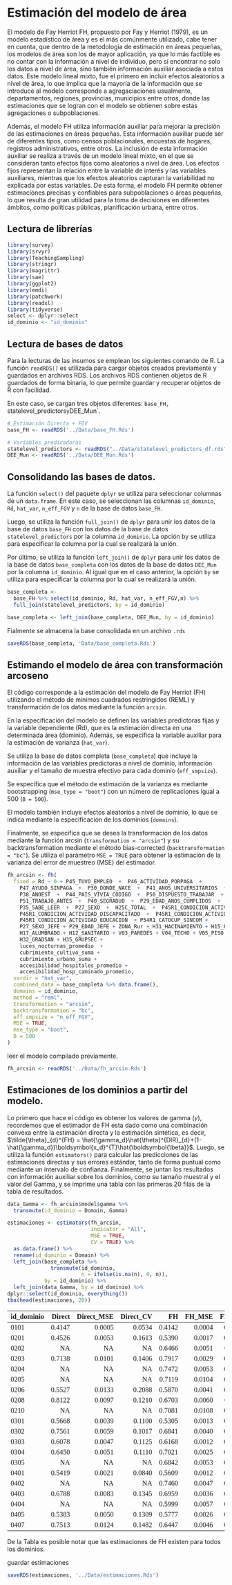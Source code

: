 

# Estimación del modelo de área 

El modelo de Fay Herriot FH, propuesto por Fay y Herriot (1979), es un modelo estadístico de área y es el más comúnmente utilizado, cabe tener en cuenta, que dentro de la metodología de estimación en áreas pequeñas, los modelos de área son los de mayor aplicación, ya que lo más factible es no contar con la información a nivel de individuo, pero si encontrar no solo los datos a nivel de área, sino también información auxiliar asociada a estos datos. Este modelo lineal mixto, fue el primero en incluir efectos aleatorios a nivel de área, lo que implica que la mayoría de la información que se introduce al modelo corresponde a agregaciaciones usualmente, departamentos, regiones, provincias, municipios entre otros, donde las estimaciones que se logran con el modelo se obtienen sobre estas agregaciones o subpoblaciones.

Además, el modelo FH utiliza información auxiliar para mejorar la precisión de las estimaciones en áreas pequeñas. Esta información auxiliar puede ser de diferentes tipos, como censos poblacionales, encuestas de hogares, registros administrativos, entre otros. La inclusión de esta información auxiliar se realiza a través de un modelo lineal mixto, en el que se consideran tanto efectos fijos como aleatorios a nivel de área. Los efectos fijos representan la relación entre la variable de interés y las variables auxiliares, mientras que los efectos aleatorios capturan la variabilidad no explicada por estas variables. De esta forma, el modelo FH permite obtener estimaciones precisas y confiables para subpoblaciones o áreas pequeñas, lo que resulta de gran utilidad para la toma de decisiones en diferentes ámbitos, como políticas públicas, planificación urbana, entre otros.


## Lectura de librerías


```r
library(survey)
library(srvyr)
library(TeachingSampling)
library(stringr)
library(magrittr)
library(sae)
library(ggplot2)
library(emdi)
library(patchwork)
library(readxl)
library(tidyverse)
select <- dplyr::select
id_dominio <- "id_dominio"
```



## Lectura de bases de datos 

Para la lecturas de las insumos se emplean los siguientes comando de R. La función `readRDS()` es utilizada para cargar objetos creados previamente y guardados en archivos RDS. Los archivos RDS contienen objetos de R guardados de forma binaria, lo que permite guardar y recuperar objetos de R con facilidad.

En este caso, se cargan tres objetos diferentes: `base_FH, `statelevel_predictors` y `DEE_Mun`.


```r
# Estimación Directa + FGV
base_FH <- readRDS('../Data/base_FH.Rds')

# Variables predicadoras 
statelevel_predictors <- readRDS("../Data/statelevel_predictors_df.rds")
DEE_Mun <- readRDS('../Data/DEE_Mun.Rds') 
```

## Consolidando las bases de datos. 

La función `select()` del paquete `dplyr` se utiliza para seleccionar columnas de un `data.frame`. En este caso, se seleccionan las columnas `id_dominio`, `Rd`, `hat_var`, `n_eff_FGV` y `n` de la base de datos `base_FH`.

Luego, se utiliza la función `full_join()` de `dplyr` para unir los datos de la base de datos `base_FH` con los datos de la base de datos `statelevel_predictors` por la columna `id_dominio`. La opción by se utiliza para especificar la columna por la cual se realizará la unión.

Por último, se utiliza la función `left_join()` de `dplyr` para unir los datos de la base de datos `base_completa` con los datos de la base de datos `DEE_Mun` por la columna `id_dominio`. Al igual que en el caso anterior, la opción `by` se utiliza para especificar la columna por la cual se realizará la unión.


```r
base_completa <-
  base_FH %>% select(id_dominio, Rd, hat_var, n_eff_FGV,n) %>%
  full_join(statelevel_predictors, by = id_dominio)

base_completa <- left_join(base_completa, DEE_Mun, by = id_dominio)
```

Fialmente se almacena la base consolidada en un archivo `.rds`


```r
saveRDS(base_completa, 'Data/base_completa.Rds')
```

## Estimando el modelo de área con transformación arcoseno

El código corresponde a la estimación del modelo de Fay Herriot (FH) utilizando el método de mínimos cuadrados restringidos (REML) y transformación de los datos mediante la función `arcsin`.

En la especificación del modelo se definen las variables predictoras fijas y la variable dependiente (Rd), que es la estimación directa en una determinada área (dominio). Además, se especifica la variable auxiliar para la estimación de varianza (`hat_var`).

Se utiliza la base de datos completa (`base_completa`) que incluye la información de las variables predictoras a nivel de dominio, información auxiliar y el tamaño de muestra efectivo para cada dominio (`eff_smpsize`).

Se especifica que el método de estimación de la varianza es mediante bootstrapping (`mse_type = "boot"`) con un número de replicaciones igual a 500 (`B = 500`).

El modelo también incluye efectos aleatorios a nivel de dominio, lo que se indica mediante la especificación de los dominios (`domains`).

Finalmente, se especifica que se desea la transformación de los datos mediante la función arcsin (`transformation = "arcsin"`) y su backtransformation mediante el método bias-corrected (`backtransformation = "bc"`). Se utiliza el parámetro `MSE = TRUE` para obtener la estimación de la varianza del error de muestreo (MSE) del estimador.



```r
fh_arcsin <- fh(
  fixed = Rd ~ 0 + P45_TUVO_EMPLEO  +  P46_ACTIVIDAD_PORPAGA  +
    P47_AYUDO_SINPAGA  +  P30_DONDE_NACE  +  P41_ANOS_UNIVERSITARIOS  +
    P38_ANOEST  +  P44_PAIS_VIVIA_CODIGO  +  P50_DISPUESTO_TRABAJAR  +
    P51_TRABAJO_ANTES  +  P40_SEGRADUO  +  P29_EDAD_ANOS_CUMPLIDOS  +
    P35_SABE_LEER  +  P27_SEXO  +  H25C_TOTAL  +  P45R1_CONDICION_ACTIVIDAD_OCUPADO  +
    P45R1_CONDICION_ACTIVIDAD_DISCAPACITADO  +  P45R1_CONDICION_ACTIVIDAD_1erTrabajo  +
    P45R1_CONDICION_ACTIVIDAD_EDUCACION  + P54R1_CATOCUP_SINCOM +
    P27_SEXO_JEFE + P29_EDAD_JEFE + ZONA_Rur + H31_HACINAMIENTO + H15_PROCEDENCIA_AGUA +
    H17_ALUMBRADO + H12_SANITARIO + V03_PAREDES + V04_TECHO + V05_PISO +
    H32_GRADSAN + H35_GRUPSEC +
    luces_nocturnas_promedio  +
    cubrimiento_cultivo_suma +
    cubrimiento_urbano_suma +
    accesibilidad_hospitales_promedio +
    accesibilidad_hosp_caminado_promedio,
  vardir = "hat_var",
  combined_data = base_completa %>% data.frame(),
  domains = id_dominio,
  method = "reml",
  transformation = "arcsin",
  backtransformation = "bc",
  eff_smpsize = "n_eff_FGV",
  MSE = TRUE,
  mse_type = "boot",
  B = 500
)
```
leer el modelo compilado previamente.

```r
fh_arcsin <- readRDS('../Data/fh_arcsin.Rds')
```

## Estimaciones de los dominios a partir del modelo. 

Lo primero que hace el código es obtener los valores de gamma ($\gamma$), recordemos que el estimador de FH esta dado como una combinación convexa entre la estimación directa y la estimación sintética, es decir, $\tilde{\theta}_{d}^{FH}  =  \hat{\gamma_d}\hat{\theta}^{DIR}_{d}+(1-\hat{\gamma_d})\boldsymbol{x_d}^{T}\hat{\boldsymbol{\beta}}$. Luego, se utiliza la función `estimators()` para calcular las predicciones de las estimaciones directas y sus errores estándar, tanto de forma puntual como mediante un intervalo de confianza. Finalmente, se juntan los resultados con información auxiliar sobre los dominios, como su tamaño muestral y el valor del  Gamma, y se imprime una tabla con las primeras 20 filas de la tabla de resultados.


```r
data_Gamma <- fh_arcsin$model$gamma %>% 
  transmute(id_dominio = Domain, Gamma)

estimaciones <- estimators(fh_arcsin,
                           indicator = "All",
                           MSE = TRUE,
                           CV = TRUE) %>%
  as.data.frame() %>%
  rename(id_dominio = Domain) %>%
  left_join(base_completa %>%
              transmute(id_dominio,
                        n = ifelse(is.na(n), 0, n)),
            by = id_dominio) %>%
  left_join(data_Gamma, by = id_dominio) %>%
dplyr::select(id_dominio, everything())
tba(head(estimaciones, 20))
```

<table class="table table-striped lightable-classic" style="width: auto !important; margin-left: auto; margin-right: auto; font-family: Arial Narrow; width: auto !important; margin-left: auto; margin-right: auto;">
 <thead>
  <tr>
   <th style="text-align:left;"> id_dominio </th>
   <th style="text-align:right;"> Direct </th>
   <th style="text-align:right;"> Direct_MSE </th>
   <th style="text-align:right;"> Direct_CV </th>
   <th style="text-align:right;"> FH </th>
   <th style="text-align:right;"> FH_MSE </th>
   <th style="text-align:right;"> FH_CV </th>
   <th style="text-align:right;"> n </th>
   <th style="text-align:right;"> Gamma </th>
  </tr>
 </thead>
<tbody>
  <tr>
   <td style="text-align:left;"> 0101 </td>
   <td style="text-align:right;"> 0.4147 </td>
   <td style="text-align:right;"> 0.0005 </td>
   <td style="text-align:right;"> 0.0534 </td>
   <td style="text-align:right;"> 0.4142 </td>
   <td style="text-align:right;"> 0.0004 </td>
   <td style="text-align:right;"> 0.0496 </td>
   <td style="text-align:right;"> 2951 </td>
   <td style="text-align:right;"> 0.1207 </td>
  </tr>
  <tr>
   <td style="text-align:left;"> 0201 </td>
   <td style="text-align:right;"> 0.4526 </td>
   <td style="text-align:right;"> 0.0053 </td>
   <td style="text-align:right;"> 0.1613 </td>
   <td style="text-align:right;"> 0.5390 </td>
   <td style="text-align:right;"> 0.0017 </td>
   <td style="text-align:right;"> 0.0766 </td>
   <td style="text-align:right;"> 221 </td>
   <td style="text-align:right;"> 0.0128 </td>
  </tr>
  <tr>
   <td style="text-align:left;"> 0202 </td>
   <td style="text-align:right;"> NA </td>
   <td style="text-align:right;"> NA </td>
   <td style="text-align:right;"> NA </td>
   <td style="text-align:right;"> 0.6466 </td>
   <td style="text-align:right;"> 0.0051 </td>
   <td style="text-align:right;"> 0.1104 </td>
   <td style="text-align:right;"> 86 </td>
   <td style="text-align:right;"> NA </td>
  </tr>
  <tr>
   <td style="text-align:left;"> 0203 </td>
   <td style="text-align:right;"> 0.7138 </td>
   <td style="text-align:right;"> 0.0101 </td>
   <td style="text-align:right;"> 0.1406 </td>
   <td style="text-align:right;"> 0.7917 </td>
   <td style="text-align:right;"> 0.0029 </td>
   <td style="text-align:right;"> 0.0682 </td>
   <td style="text-align:right;"> 86 </td>
   <td style="text-align:right;"> 0.0056 </td>
  </tr>
  <tr>
   <td style="text-align:left;"> 0204 </td>
   <td style="text-align:right;"> NA </td>
   <td style="text-align:right;"> NA </td>
   <td style="text-align:right;"> NA </td>
   <td style="text-align:right;"> 0.7472 </td>
   <td style="text-align:right;"> 0.0053 </td>
   <td style="text-align:right;"> 0.0972 </td>
   <td style="text-align:right;"> 51 </td>
   <td style="text-align:right;"> NA </td>
  </tr>
  <tr>
   <td style="text-align:left;"> 0205 </td>
   <td style="text-align:right;"> NA </td>
   <td style="text-align:right;"> NA </td>
   <td style="text-align:right;"> NA </td>
   <td style="text-align:right;"> 0.7119 </td>
   <td style="text-align:right;"> 0.0104 </td>
   <td style="text-align:right;"> 0.1431 </td>
   <td style="text-align:right;"> 34 </td>
   <td style="text-align:right;"> NA </td>
  </tr>
  <tr>
   <td style="text-align:left;"> 0206 </td>
   <td style="text-align:right;"> 0.5527 </td>
   <td style="text-align:right;"> 0.0133 </td>
   <td style="text-align:right;"> 0.2088 </td>
   <td style="text-align:right;"> 0.5870 </td>
   <td style="text-align:right;"> 0.0041 </td>
   <td style="text-align:right;"> 0.1087 </td>
   <td style="text-align:right;"> 65 </td>
   <td style="text-align:right;"> 0.0052 </td>
  </tr>
  <tr>
   <td style="text-align:left;"> 0208 </td>
   <td style="text-align:right;"> 0.8122 </td>
   <td style="text-align:right;"> 0.0097 </td>
   <td style="text-align:right;"> 0.1210 </td>
   <td style="text-align:right;"> 0.6703 </td>
   <td style="text-align:right;"> 0.0060 </td>
   <td style="text-align:right;"> 0.1156 </td>
   <td style="text-align:right;"> 74 </td>
   <td style="text-align:right;"> 0.0044 </td>
  </tr>
  <tr>
   <td style="text-align:left;"> 0210 </td>
   <td style="text-align:right;"> NA </td>
   <td style="text-align:right;"> NA </td>
   <td style="text-align:right;"> NA </td>
   <td style="text-align:right;"> 0.7081 </td>
   <td style="text-align:right;"> 0.0108 </td>
   <td style="text-align:right;"> 0.1465 </td>
   <td style="text-align:right;"> 16 </td>
   <td style="text-align:right;"> NA </td>
  </tr>
  <tr>
   <td style="text-align:left;"> 0301 </td>
   <td style="text-align:right;"> 0.5668 </td>
   <td style="text-align:right;"> 0.0039 </td>
   <td style="text-align:right;"> 0.1100 </td>
   <td style="text-align:right;"> 0.5305 </td>
   <td style="text-align:right;"> 0.0013 </td>
   <td style="text-align:right;"> 0.0683 </td>
   <td style="text-align:right;"> 264 </td>
   <td style="text-align:right;"> 0.0170 </td>
  </tr>
  <tr>
   <td style="text-align:left;"> 0302 </td>
   <td style="text-align:right;"> 0.7561 </td>
   <td style="text-align:right;"> 0.0059 </td>
   <td style="text-align:right;"> 0.1017 </td>
   <td style="text-align:right;"> 0.6841 </td>
   <td style="text-align:right;"> 0.0040 </td>
   <td style="text-align:right;"> 0.0921 </td>
   <td style="text-align:right;"> 123 </td>
   <td style="text-align:right;"> 0.0085 </td>
  </tr>
  <tr>
   <td style="text-align:left;"> 0303 </td>
   <td style="text-align:right;"> 0.6078 </td>
   <td style="text-align:right;"> 0.0047 </td>
   <td style="text-align:right;"> 0.1125 </td>
   <td style="text-align:right;"> 0.6168 </td>
   <td style="text-align:right;"> 0.0012 </td>
   <td style="text-align:right;"> 0.0572 </td>
   <td style="text-align:right;"> 206 </td>
   <td style="text-align:right;"> 0.0139 </td>
  </tr>
  <tr>
   <td style="text-align:left;"> 0304 </td>
   <td style="text-align:right;"> 0.6450 </td>
   <td style="text-align:right;"> 0.0051 </td>
   <td style="text-align:right;"> 0.1110 </td>
   <td style="text-align:right;"> 0.7021 </td>
   <td style="text-align:right;"> 0.0025 </td>
   <td style="text-align:right;"> 0.0717 </td>
   <td style="text-align:right;"> 176 </td>
   <td style="text-align:right;"> 0.0121 </td>
  </tr>
  <tr>
   <td style="text-align:left;"> 0305 </td>
   <td style="text-align:right;"> NA </td>
   <td style="text-align:right;"> NA </td>
   <td style="text-align:right;"> NA </td>
   <td style="text-align:right;"> 0.6842 </td>
   <td style="text-align:right;"> 0.0053 </td>
   <td style="text-align:right;"> 0.1066 </td>
   <td style="text-align:right;"> 51 </td>
   <td style="text-align:right;"> NA </td>
  </tr>
  <tr>
   <td style="text-align:left;"> 0401 </td>
   <td style="text-align:right;"> 0.5419 </td>
   <td style="text-align:right;"> 0.0021 </td>
   <td style="text-align:right;"> 0.0840 </td>
   <td style="text-align:right;"> 0.5609 </td>
   <td style="text-align:right;"> 0.0012 </td>
   <td style="text-align:right;"> 0.0627 </td>
   <td style="text-align:right;"> 481 </td>
   <td style="text-align:right;"> 0.0319 </td>
  </tr>
  <tr>
   <td style="text-align:left;"> 0402 </td>
   <td style="text-align:right;"> NA </td>
   <td style="text-align:right;"> NA </td>
   <td style="text-align:right;"> NA </td>
   <td style="text-align:right;"> 0.7460 </td>
   <td style="text-align:right;"> 0.0047 </td>
   <td style="text-align:right;"> 0.0916 </td>
   <td style="text-align:right;"> 75 </td>
   <td style="text-align:right;"> NA </td>
  </tr>
  <tr>
   <td style="text-align:left;"> 0403 </td>
   <td style="text-align:right;"> 0.6788 </td>
   <td style="text-align:right;"> 0.0083 </td>
   <td style="text-align:right;"> 0.1345 </td>
   <td style="text-align:right;"> 0.6959 </td>
   <td style="text-align:right;"> 0.0036 </td>
   <td style="text-align:right;"> 0.0859 </td>
   <td style="text-align:right;"> 108 </td>
   <td style="text-align:right;"> 0.0072 </td>
  </tr>
  <tr>
   <td style="text-align:left;"> 0404 </td>
   <td style="text-align:right;"> NA </td>
   <td style="text-align:right;"> NA </td>
   <td style="text-align:right;"> NA </td>
   <td style="text-align:right;"> 0.5999 </td>
   <td style="text-align:right;"> 0.0057 </td>
   <td style="text-align:right;"> 0.1257 </td>
   <td style="text-align:right;"> 68 </td>
   <td style="text-align:right;"> NA </td>
  </tr>
  <tr>
   <td style="text-align:left;"> 0405 </td>
   <td style="text-align:right;"> 0.5383 </td>
   <td style="text-align:right;"> 0.0050 </td>
   <td style="text-align:right;"> 0.1309 </td>
   <td style="text-align:right;"> 0.5777 </td>
   <td style="text-align:right;"> 0.0026 </td>
   <td style="text-align:right;"> 0.0889 </td>
   <td style="text-align:right;"> 221 </td>
   <td style="text-align:right;"> 0.0136 </td>
  </tr>
  <tr>
   <td style="text-align:left;"> 0407 </td>
   <td style="text-align:right;"> 0.7513 </td>
   <td style="text-align:right;"> 0.0124 </td>
   <td style="text-align:right;"> 0.1482 </td>
   <td style="text-align:right;"> 0.6447 </td>
   <td style="text-align:right;"> 0.0046 </td>
   <td style="text-align:right;"> 0.1050 </td>
   <td style="text-align:right;"> 67 </td>
   <td style="text-align:right;"> 0.0042 </td>
  </tr>
</tbody>
</table>

De la Tabla es posible notar que las estimaciones de FH existen para todos los dominios. 

guardar estimaciones


```r
saveRDS(estimaciones, '../Data/estimaciones.Rds')
```

